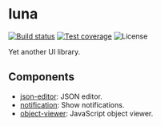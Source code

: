 # luna

[![Build status][travis-image]][travis-url]
[![Test coverage][codecov-image]][codecov-url]
![License][license-image]

[travis-image]: https://img.shields.io/travis/liriliri/luna?style=flat-square
[travis-url]: https://travis-ci.org/liriliri/luna
[codecov-image]: https://img.shields.io/codecov/c/github/liriliri/luna?style=flat-square
[codecov-url]: https://codecov.io/github/liriliri/luna?branch=master
[license-image]: https://img.shields.io/github/license/liriliri/luna?style=flat-square

Yet another UI library.

## Components

* [json-editor](./src/json-editor/README.md): JSON editor.
* [notification](./src/notification/README.md): Show notifications.
* [object-viewer](./src/object-viewer/README.md): JavaScript object viewer.
